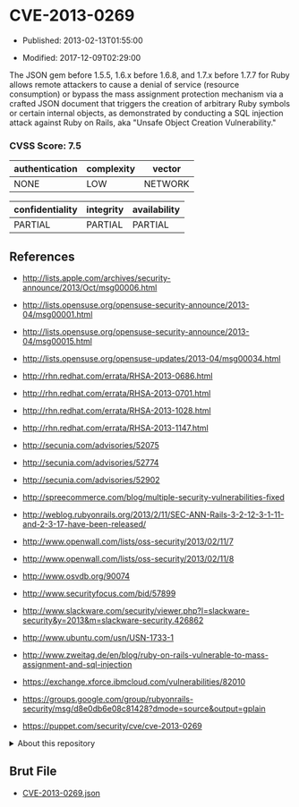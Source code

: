 # CVE-2013-0269

- Published: 2013-02-13T01:55:00

- Modified: 2017-12-09T02:29:00

The JSON gem before 1.5.5, 1.6.x before 1.6.8, and 1.7.x before 1.7.7 for Ruby allows remote attackers to cause a denial of service (resource consumption) or bypass the mass assignment protection mechanism via a crafted JSON document that triggers the creation of arbitrary Ruby symbols or certain internal objects, as demonstrated by conducting a SQL injection attack against Ruby on Rails, aka "Unsafe Object Creation Vulnerability."

### CVSS Score: **7.5**

| authentication | complexity | vector |
| --- | --- | --- |
| NONE | LOW | NETWORK |

| confidentiality | integrity | availability |
| --- | --- | --- |
| PARTIAL | PARTIAL | PARTIAL |

## References

* http://lists.apple.com/archives/security-announce/2013/Oct/msg00006.html

* http://lists.opensuse.org/opensuse-security-announce/2013-04/msg00001.html

* http://lists.opensuse.org/opensuse-security-announce/2013-04/msg00015.html

* http://lists.opensuse.org/opensuse-updates/2013-04/msg00034.html

* http://rhn.redhat.com/errata/RHSA-2013-0686.html

* http://rhn.redhat.com/errata/RHSA-2013-0701.html

* http://rhn.redhat.com/errata/RHSA-2013-1028.html

* http://rhn.redhat.com/errata/RHSA-2013-1147.html

* http://secunia.com/advisories/52075

* http://secunia.com/advisories/52774

* http://secunia.com/advisories/52902

* http://spreecommerce.com/blog/multiple-security-vulnerabilities-fixed

* http://weblog.rubyonrails.org/2013/2/11/SEC-ANN-Rails-3-2-12-3-1-11-and-2-3-17-have-been-released/

* http://www.openwall.com/lists/oss-security/2013/02/11/7

* http://www.openwall.com/lists/oss-security/2013/02/11/8

* http://www.osvdb.org/90074

* http://www.securityfocus.com/bid/57899

* http://www.slackware.com/security/viewer.php?l=slackware-security&y=2013&m=slackware-security.426862

* http://www.ubuntu.com/usn/USN-1733-1

* http://www.zweitag.de/en/blog/ruby-on-rails-vulnerable-to-mass-assignment-and-sql-injection

* https://exchange.xforce.ibmcloud.com/vulnerabilities/82010

* https://groups.google.com/group/rubyonrails-security/msg/d8e0db6e08c81428?dmode=source&output=gplain

* https://puppet.com/security/cve/cve-2013-0269

<details>
<summary>About this repository</summary> 

  This repository is part of the project [Live Hack CVE](https://github.com/Live-Hack-CVE). Main website can be found [www.live-hack.org](https://www.live-hack.org) 
  
  Made by [Sn0wAlice](https://github.com/Sn0wAlice) for the people that care about security and need to have a feed of the latest CVEs. Hope you enjoy it, don't forget to star the repo and follow me on [Twitter](https://twitter.com/Sn0wAlice) and [Github](https://github.com/Sn0wAlice). And that is my [personnal website](https://www.alice-snow.me/)

  - [Home Page](https://github.com/Live-Hack-CVE)
  - [Framework](https://github.com/Live-Hack-CVE/cve-framework)
  - [CVE database](https://github.com/Live-Hack-CVE/full_database)
  - [Changelog](https://github.com/Live-Hack-CVE/Changelog)
</details>

## Brut File

* [CVE-2013-0269.json](https://raw.githubusercontent.com/Live-Hack-CVE/full_database/main/cves/2013/CVE-2013-0269.json)

